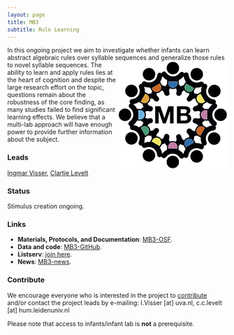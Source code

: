 ```yaml
---
layout: page
title: MB3
subtitle: Rule Learning
---
```


<!--
To-do:
- replace image placeholders.
- add collaborators map.

- publication?
-->

In this ongoing project we aim to investigate whether infants can learn abstract algebraic rules over syllable sequences and generalize those rules to novel syllable sequences. <img style="float: right;" src="/assets/img/placeholder.png"> The ability to learn and apply rules lies at the heart of cognition and despite the large research effort on the topic, questions remain about the robustness of the core finding, as many studies failed to find significant learning effects. We believe that a multi-lab approach will have enough power to provide further information about the subject.

### Leads
[Ingmar Visser](https://www.uva.nl/profiel/v/i/i.visser/i.visser.html?cb), [Clartje Levelt](https://www.universiteitleiden.nl/en/staffmembers/claartje-levelt#tab-1)

### Status
Stimulus creation ongoing.

### Links
* **Materials, Protocols, and Documentation**: [MB3-OSF](https://osf.io/kqu9v/).
* **Data and code**: [MB3-GitHub](https://github.com/manybabies/mb3-rules).
* **Listserv**: [join here](https://mailman.stanford.edu/mailman/listinfo/manybabies3).
* **News**: [MB3-news]({{site.baseurl}}/tags/#MB3).

### Contribute
We encourage everyone who is interested in the project to [contribute]({{site.baseurl}}/sign_up_log_in/) and/or contact the project leads by e-mailing: I.Visser [at] uva.nl, c.c.levelt [at] hum.leidenuniv.nl

Please note that access to infants/infant lab is **not** a prerequisite.

<!--
### Publications

Check out the [preregistration](https://osf.io/jmuvd/).


**News release**: See also the news releases by
-->
